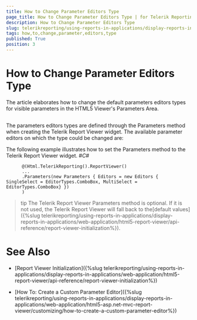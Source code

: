 ```yaml
---
title: How to Change Parameter Editors Type
page_title: How to Change Parameter Editors Type | for Telerik Reporting Documentation
description: How to Change Parameter Editors Type
slug: telerikreporting/using-reports-in-applications/display-reports-in-applications/web-application/html5-asp.net-mvc-report-viewer/customizing/how-to-change-parameter-editors-type
tags: how,to,change,parameter,editors,type
published: True
position: 3
---
```


# How to Change Parameter Editors Type



The article elaborates how to change the default parameters editors types for visible parameters in the HTML5 Viewer's Parameters Area.
      

## 

The parameters editors types are defined through the Parameters method when creating the Telerik Report Viewer widget.
          The available parameter editors on which the type could be changed are:
        

The following example illustrates how to set the Parameters method to the Telerik Report Viewer widget.
        #_C#_

	
          @(Html.TelerikReporting().ReportViewer()
          ...
          .Parameters(new Parameters { Editors = new Editors { SingleSelect = EditorTypes.ComboBox, MultiSelect = EditorTypes.ComboBox} })
          )
        



>tip The Telerik Report Viewer Parameters method is optional. If it is not used, the Telerik Report Viewer will fall back to the[default values]({%slug telerikreporting/using-reports-in-applications/display-reports-in-applications/web-application/html5-report-viewer/api-reference/report-viewer-initialization%}).
>


# See Also

 * [Report Viewer Initialization]({%slug telerikreporting/using-reports-in-applications/display-reports-in-applications/web-application/html5-report-viewer/api-reference/report-viewer-initialization%})

 * [How To: Create a Custom Parameter Editor]({%slug telerikreporting/using-reports-in-applications/display-reports-in-applications/web-application/html5-asp.net-mvc-report-viewer/customizing/how-to-create-a-custom-parameter-editor%})
